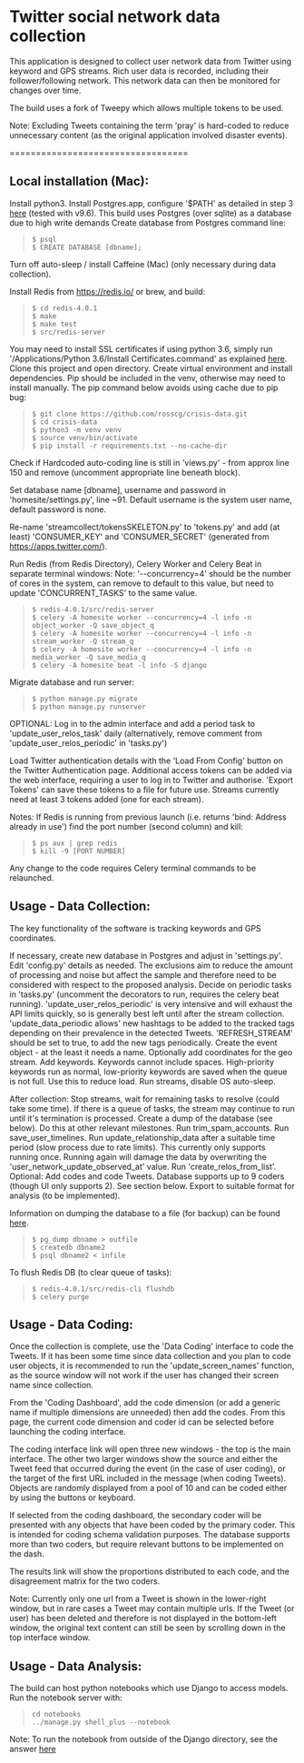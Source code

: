 Twitter social network data collection
==================================

This application is designed to collect user network data from Twitter using keyword and GPS streams. Rich user data is recorded, including their follower/following network. This network data can then be monitored for changes over time.

The build uses a fork of Tweepy which allows multiple tokens to be used.

Note: Excluding Tweets containing the term 'pray' is hard-coded to reduce unnecessary content (as the original application involved disaster events).

==================================

Local installation (Mac):
------------
Install python3.
Install Postgres.app, configure '$PATH' as detailed in step 3 [here](http://postgresapp.com/) (tested with v9.6).
This build uses Postgres (over sqlite) as a database due to high write demands
Create database from Postgres command line:

> ```
> $ psql
> $ CREATE DATABASE [dbname];
> ```

Turn off auto-sleep / install Caffeine (Mac) (only necessary during data collection).

Install Redis from https://redis.io/ or brew, and build:

> ```
> $ cd redis-4.0.1
> $ make
> $ make test
> $ src/redis-server
> ```

You may need to install SSL certificates if using python 3.6, simply run '/Applications/Python 3.6/Install Certificates.command' as explained [here](https://bugs.python.org/issue28150).
Clone this project and open directory. Create virtual environment and install dependencies. Pip should be included in the venv, otherwise may need to install manually. The pip command below avoids using cache due to pip bug:

> ```
> $ git clone https://github.com/rosscg/crisis-data.git
> $ cd crisis-data
> $ python3 -m venv venv
> $ source venv/bin/activate
> $ pip install -r requirements.txt --no-cache-dir
> ```

Check if Hardcoded auto-coding line is still in 'views.py' - from approx line 150 and remove (uncomment appropriate line beneath block).

Set database name [dbname], username and password in 'homesite/settings.py', line ~91.
Default username is the system user name, default password is none.

Re-name 'streamcollect/tokensSKELETON.py' to 'tokens.py' and add (at least) 'CONSUMER_KEY' and 'CONSUMER_SECRET' (generated from https://apps.twitter.com/).

Run Redis (from Redis Directory), Celery Worker and Celery Beat in separate terminal windows:
Note: '--concurrency=4' should be the number of cores in the system, can remove to default to this value, but need to update 'CONCURRENT_TASKS' to the same value.

> ```
> $ redis-4.0.1/src/redis-server
> $ celery -A homesite worker --concurrency=4 -l info -n object_worker -Q save_object_q
> $ celery -A homesite worker --concurrency=4 -l info -n stream_worker -Q stream_q
> $ celery -A homesite worker --concurrency=4 -l info -n media_worker -Q save_media_q
> $ celery -A homesite beat -l info -S django
> ```

Migrate database and run server:
> ```
> $ python manage.py migrate
> $ python manage.py runserver
> ```

  OPTIONAL: Log in to the admin interface and add a period task to 'update_user_relos_task' daily (alternatively, remove comment from 'update_user_relos_periodic' in 'tasks.py')

Load Twitter authentication details with the 'Load From Config' button on the Twitter Authentication page.
Additional access tokens can be added via the web interface, requiring a user to log in to Twitter and authorise. 'Export Tokens' can save these tokens to a file for future use.
Streams currently need at least 3 tokens added (one for each stream).

Notes:
If Redis is running from previous launch (i.e. returns 'bind: Address already in use') find the port number (second column) and kill:
> ```
> $ ps aux | grep redis
> $ kill -9 [PORT NUMBER]
> ```

Any change to the code requires Celery terminal commands to be relaunched.


Usage - Data Collection:
------------
The key functionality of the software is tracking keywords and GPS coordinates.

If necessary, create new database in Postgres and adjust in 'settings.py'.
Edit 'config.py' details as needed.
  The exclusions aim to reduce the amount of processing and noise but affect the sample and therefore need to be considered with respect to the proposed analysis.
Decide on periodic tasks in 'tasks.py' (uncomment the decorators to run, requires the celery beat running).
  'update_user_relos_periodic' is very intensive and will exhaust the API limits quickly, so is generally best left until after the stream collection.
  'update_data_periodic allows' new hashtags to be added to the tracked tags depending on their prevalence in the detected Tweets. 'REFRESH_STREAM' should be set to true, to add the new tags periodically.
Create the event object - at the least it needs a name. Optionally add coordinates for the geo stream.
Add keywords. Keywords cannot include spaces.
High-priority keywords run as normal, low-priority keywords are saved when the queue is not full. Use this to reduce load.
Run streams, disable OS auto-sleep.

After collection:
  Stop streams, wait for remaining tasks to resolve (could take some time). If there is a queue of tasks, the stream may continue to run until it's termination is processed.
  Create a dump of the database (see below). Do this at other relevant milestones.
  Run trim_spam_accounts.
  Run save_user_timelines.
  Run update_relationship_data after a suitable time period (slow process due to rate limits). This currently only supports running once. Running again will damage the data by overwriting the 'user_network_update_observed_at' value.
  Run 'create_relos_from_list'.
  Optional: Add codes and code Tweets. Database supports up to 9 coders (though UI only supports 2). See section below.
  Export to suitable format for analysis (to be implemented).

Information on dumping the database to a file (for backup) can be found [here](https://www.postgresql.org/docs/9.1/static/backup-dump.html).

> ```
> $ pg_dump dbname > outfile
> $ createdb dbname2
> $ psql dbname2 < infile
> ```

To flush Redis DB (to clear queue of tasks):
> ```
> $ redis-4.0.1/src/redis-cli flushdb
> $ celery purge
> ```


Usage - Data Coding:
------------
Once the collection is complete, use the 'Data Coding' interface to code the Tweets. If it has been some time since data collection and you plan to code user objects, it is recommended to run the 'update_screen_names' function, as the source window will not work if the user has changed their screen name since collection.

From the 'Coding Dashboard', add the code dimension (or add a generic name if multiple dimensions are unneeded) then add the codes. From this page, the current code dimension and coder id can be selected before launching the coding interface.

The coding interface link will open three new windows - the top is the main interface. The other two larger windows show the source and either the Tweet feed that occurred during the event (in the case of user coding), or the target of the first URL included in the message (when coding Tweets).
Objects are randomly displayed from a pool of 10 and can be coded either by using the buttons or keyboard.

If selected from the coding dashboard, the secondary coder will be presented with any objects that have been coded by the primary coder. This is intended for coding schema validation purposes. The database supports more than two coders, but require relevant buttons to be implemented on the dash.

The results link will show the proportions distributed to each code, and the disagreement matrix for the two coders.

Note:
  Currently only one url from a Tweet is shown in the lower-right window, but in rare cases a Tweet may contain multiple urls.
  If the Tweet (or user) has been deleted and therefore is not displayed in the bottom-left window, the original text content can still be seen by scrolling down in the top interface window.


Usage - Data Analysis:
------------
The build can host python notebooks which use Django to access models. Run the notebook server with:

> ```
> cd notebooks
> ../manage.py shell_plus --notebook
> ```

Note: To run the notebook from outside of the Django directory, see the answer [here](https://stackoverflow.com/questions/35483328/how-to-setup-jupyter-ipython-notebook-for-django)
